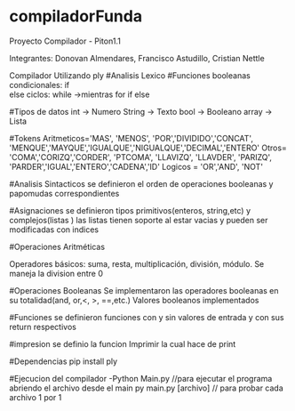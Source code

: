 # compiladorFunda

Proyecto Compilador - Piton1.1

Integrantes: Donovan Almendares, Francisco Astudillo, Cristian Nettle



Compilador Utilizando ply
#Analisis Lexico
#Funciones booleanas 
  condicionales:
  if  
  else 
  ciclos:
  while  →mientras
  for
  if else

  #Tipos de datos 
    int  → Numero
    String  → Texto 
    bool  → Booleano 
    array  → Lista


  #Tokens
  Aritmeticos='MAS', 'MENOS', 'POR','DIVIDIDO','CONCAT', 'MENQUE','MAYQUE','IGUALQUE','NIGUALQUE','DECIMAL','ENTERO'
  Otros= 'COMA','CORIZQ','CORDER', 'PTCOMA', 'LLAVIZQ', 'LLAVDER', 'PARIZQ', 'PARDER','IGUAL','ENTERO','CADENA','ID'
  Logicos = 'OR','AND', 'NOT'

  #Analisis Sintacticos
  se definieron el orden de operaciones booleanas y papomudas correspondientes 

  #Asignaciones
  se definieron tipos primitivos(enteros, string,etc) y complejos(listas )
  las listas tienen soporte al estar vacias y pueden ser modificadas con indices 
  
  #Operaciones Aritméticas

  Operadores básicos: suma, resta, multiplicación, división, módulo.
  Se maneja la division entre 0

  
  #Operaciones Booleanas
  Se implementaron las operadores booleanas en su totalidad(and, or,<, >, ==,etc.)
  Valores booleanos implementados
    
  #Funciones
  se definieron funciones con y sin valores de entrada y con sus return respectivos

  #impresion
  se definio la funcion Imprimir la cual hace de print
  
  #Dependencias
  pip install ply

  #Ejecucion del compilador
  -Python Main.py //para ejecutar el programa abriendo el archivo desde el main
  py main.py [archivo] // para probar cada archivo 1 por 1
    
